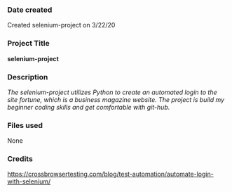 ### Date created
Created selenium-project on 3/22/20

### Project Title
__selenium-project__

### Description
_The selenium-project utilizes Python to create an automated login to the site fortune, which is a business magazine website. The project is build my beginner coding skills and get comfortable with git-hub._

### Files used
None


### Credits
https://crossbrowsertesting.com/blog/test-automation/automate-login-with-selenium/
